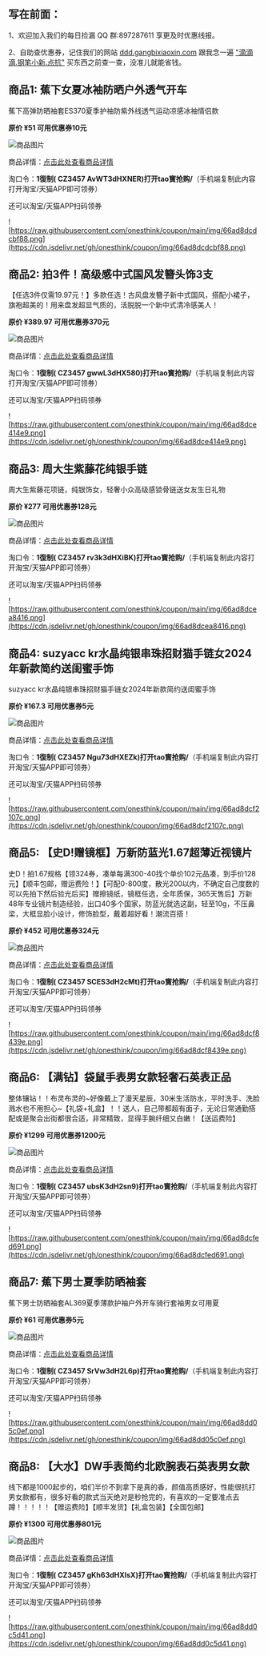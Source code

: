 ## 写在前面：

1、欢迎加入我们的每日捡漏 QQ 群:897287611 享更及时优惠线报。

2、自助查优惠券，记住我们的网站 [ddd.gangbixiaoxin.com](https://ddd.gangbixiaoxin.com) 跟我念一遍 ["滴滴滴.钢笔小新.点抗"](https://ddd.gangbixiaoxin.com) 买东西之前查一查，没准儿就能省钱。

## 商品1: 蕉下女夏冰袖防晒户外透气开车

蕉下高弹防晒袖套ES370夏季护袖防紫外线透气运动凉感冰袖情侣款

**原价 ¥51 可用优惠券10元**

![商品图片](https://img.alicdn.com/bao/uploaded/i1/2216012724637/O1CN0146Gk4i1k7nX278koN_!!2216012724637.jpg)

商品详情：[点击此处查看商品详情](https://s.click.taobao.com/t?e=m%3D2%26s%3Dv9Fe2GszBNhw4vFB6t2Z2ueEDrYVVa64yK8Cckff7TVRAdhuF14FMRzLZ0eo3F%2FTMMgx22UI05bWbLW7uhxyboGvCrJWHk1%2FTyVl44vrPmd3miNKHWpinpVm%2FOAUUFw71qrpxiwMoCNxc1AtbZGVS0k%2BAt4PHIB52dHLcQfYlwLNEPXytV9ALoS4zvCRUrquxFJ0YZ0JPvXehyvQ2hr1Cy%2BDYoLyn4qL%2BppxYpaW%2BlmkaajuFSPcN%2FaMhSxsMgthMPQ0YPiJ6ftTU1UpnLcQJ9kYvQZuIwx3oGeIQL4Fi9GNuPZwmcOEp8qxgsJjwbWGhgcbUccTft%2B228n1ngbVmA%3D%3D&amp;union_lens=lensId:TAPI@1722650048@213f3154_11be_19115f1b9b2_d323@01)

淘口令：**1復制( CZ3457 AvWT3dHXNER)打开tao寳抢购/**（手机端复制此内容打开淘宝/天猫APP即可领券）</p>

还可以淘宝/天猫APP扫码领券

![https://raw.githubusercontent.com/onesthink/coupon/main/img/66ad8dcdcbf88.png](https://cdn.jsdelivr.net/gh/onesthink/coupon/img/66ad8dcdcbf88.png)

## 商品2: 拍3件！高级感中式国风发簪头饰3支

【任选3件仅需19.97元！】多款任选！古风盘发簪子新中式国风，搭配小裙子，旗袍超美的！用来盘发超显气质的，活脱脱一个新中式清冷感美人！

**原价 ¥389.97 可用优惠券370元**

![商品图片](https://img.alicdn.com/i3/2209987409301/O1CN01wIIWZu2IZumb2AzLO_!!2209987409301.jpg)

商品详情：[点击此处查看商品详情](https://s.click.taobao.com/t?e=m%3D2%26s%3D%2B%2BhtWaHlq1lw4vFB6t2Z2ueEDrYVVa64XoO8tOebS%2BdRAdhuF14FMZD%2FwnbO2kkhJ1gyddu7kN%2FWbLW7uhxyboGvCrJWHk1%2FTyVl44vrPmd3miNKHWpinpVm%2FOAUUFw71qrpxiwMoCNxc1AtbZGVS82n6Ru%2BC8kr04tmZOYzNgHNEPXytV9ALoS4zvCRUrquDQ2GNmSMQQEbAJfJ%2FBxKteRuukEkTMdUD1relUhW0M1aukvi28RCm7ARIyz7vfNPw%2B8sioKUyRwbkJ5QxPS2Ci%2FKfJmqgrYAfWsUjZoD5RA8RANohgK8r0CJ4xY4x%2F%2FgDseal0NfMDXJpWvVCAyWdKJn5AyUbPoV&amp;union_lens=lensId:TAPI@1722650050@2133fab6_12fd_19115f1bf3b_b169@01)

淘口令：**1復制( CZ3457 gwwL3dHX580)打开tao寳抢购/**（手机端复制此内容打开淘宝/天猫APP即可领券）</p>

还可以淘宝/天猫APP扫码领券

![https://raw.githubusercontent.com/onesthink/coupon/main/img/66ad8dce414e9.png](https://cdn.jsdelivr.net/gh/onesthink/coupon/img/66ad8dce414e9.png)

## 商品3: 周大生紫藤花纯银手链

周大生紫藤花项链，纯银饰女，轻奢小众高级感锁骨链送女友生日礼物

**原价 ¥277 可用优惠券128元**

![商品图片](https://img.alicdn.com/i2/2206533743682/O1CN01H9iqCN1d4PCfywQRB_!!2206533743682.jpg)

商品详情：[点击此处查看商品详情](https://s.click.taobao.com/t?e=m%3D2%26s%3DGNF2b83UT2tw4vFB6t2Z2ueEDrYVVa64yK8Cckff7TVRAdhuF14FMZD%2FwnbO2kkhRitN3%2FurF3zWbLW7uhxyboGvCrJWHk1%2FTyVl44vrPmd3miNKHWpinpVm%2FOAUUFw71qrpxiwMoCNxc1AtbZGVSy%2BBzArOQ6hGoy8af58hoOfNEPXytV9ALoS4zvCRUrquGSs8kMDMeygcjygRl%2Fi9T1OOgbY4OBFbCi1YhpWitbn4uO9DqoAqpc64vAI6ATx1IQ%2BqBLAzq91TU1UpnLcQJ9kYvQZuIwx3oGeIQL4Fi9Hc8ouhReCWot0GC1IaLTEzhgcbUccTft%2B228n1ngbVmA%3D%3D&amp;union_lens=lensId:TAPI@1722650051@216622e7_129b_19115f1c525_7f4b@01)

淘口令：**1復制( CZ3457 rv3k3dHXiBK)打开tao寳抢购/**（手机端复制此内容打开淘宝/天猫APP即可领券）</p>

还可以淘宝/天猫APP扫码领券

![https://raw.githubusercontent.com/onesthink/coupon/main/img/66ad8dcea8416.png](https://cdn.jsdelivr.net/gh/onesthink/coupon/img/66ad8dcea8416.png)

## 商品4: suzyacc kr水晶纯银串珠招财猫手链女2024年新款简约送闺蜜手饰

suzyacc kr水晶纯银串珠招财猫手链女2024年新款简约送闺蜜手饰

**原价 ¥167.3 可用优惠券5元**

![商品图片](https://img.alicdn.com/bao/uploaded/i3/2601620633/O1CN01BlVAp01GXxeum3RU8_!!2601620633.jpg)

商品详情：[点击此处查看商品详情](https://s.click.taobao.com/t?e=m%3D2%26s%3DYP6PIM6c01Bw4vFB6t2Z2ueEDrYVVa64XoO8tOebS%2BdRAdhuF14FMZD%2FwnbO2kkht4hWD5k2kjPWbLW7uhxyboGvCrJWHk1%2FTyVl44vrPmd3miNKHWpinpVm%2FOAUUFw71qrpxiwMoCNxc1AtbZGVS4d8aiws0yaoB2rMQsaZuuQLZMqoQW%2BfuKGzo1lVxIioEDr2PWMUTKNI4JhT63wMLAnUNVPefyNIfeXM%2FeNgtLeGiOSwSQ%2BfLhC%2F3k8rKXIjlbRMz6GTKAYZjQKfJ2UQf03O4wtQ3K90XXhKrcBJdMzawEe%2Fl%2BA2%2FWviKiGbDNTEX0%2B3obhRTo5xKmPmpIKZsA%3D%3D&amp;union_lens=lensId:TAPI@1722650053@213f507f_1228_19115f1cade_73b8@01)

淘口令：**1復制( CZ3457 Ngu73dHXEZk)打开tao寳抢购/**（手机端复制此内容打开淘宝/天猫APP即可领券）</p>

还可以淘宝/天猫APP扫码领券

![https://raw.githubusercontent.com/onesthink/coupon/main/img/66ad8dcf2107c.png](https://cdn.jsdelivr.net/gh/onesthink/coupon/img/66ad8dcf2107c.png)

## 商品5: 【史D!赠镜框】万新防蓝光1.67超薄近视镜片

史D！拍1.67规格【领324券，凑单每满300-40找个单价102元品凑，到手价128元】【顺丰包邮，赠运费险！】【可配0-800度，散光200以内，不确定自己度数的可以先拍下然后验光后买】赠擦镜纸，镜框任选，全年质保，365天售后】万新48年专业镜片制造经验，出口40多个国家，防蓝光就选这副，轻至10g，不压鼻梁，大框显脸小设计，修饰脸型，戴着超好看！潮流百搭！

**原价 ¥452 可用优惠券324元**

![商品图片](https://img.alicdn.com/imgextra/i4/3075108500/O1CN01CFy8pm2Cf3RNioTmd_!!3075108500.jpg)

商品详情：[点击此处查看商品详情](https://s.click.taobao.com/t?e=m%3D2%26s%3DaKUaHqmvNAxw4vFB6t2Z2ueEDrYVVa64yK8Cckff7TVRAdhuF14FMZD%2FwnbO2kkhxq3IhSJN6GTWbLW7uhxyboGvCrJWHk1%2FTyVl44vrPmd3miNKHWpinpVm%2FOAUUFw71qrpxiwMoCNxc1AtbZGVS1oCiF8pzJ946Wn5%2FJj%2F2lILZMqoQW%2BfuKGzo1lVxIiovkcrAnSudMiMpFDiKoWEq5xTiGSV%2FGKs6LEAmr7eow6evvygXebY1CVRGCY%2BPTxh64rkhu43Ce04%2BfirBrx7mM7AMx9cWAx%2BEiM%2FlSG%2FbZRR0iVXFHNJ2%2Bpdm8uIJtC%2BU1NVKZy3ECfGDF1NzTQoPw%3D%3D&amp;union_lens=lensId:TAPI@1722650054@2107fcdd_129e_19115f1d0c0_d2cd@01)

淘口令：**1復制( CZ3457 SCES3dH2cMt)打开tao寳抢购/**（手机端复制此内容打开淘宝/天猫APP即可领券）</p>

还可以淘宝/天猫APP扫码领券

![https://raw.githubusercontent.com/onesthink/coupon/main/img/66ad8dcf8439e.png](https://cdn.jsdelivr.net/gh/onesthink/coupon/img/66ad8dcf8439e.png)

## 商品6: 【满钻】袋鼠手表男女款轻奢石英表正品

整体镶钻！！布灵布灵的~好像戴上了漫天星辰，30米生活防水，平时洗手、洗脸溅水也不用担心~【礼袋+礼盒】！！送人，自己带都超有面子，无论日常通勤搭配或是聚会出街都很合适，非常精致，显得手腕纤细又白嫩！【送运费险】

**原价 ¥1299 可用优惠券1200元**

![商品图片](https://img.alicdn.com/i4/2215947189003/O1CN01NYzAJL2GNQdEGKFpW_!!2215947189003.jpg)

商品详情：[点击此处查看商品详情](https://s.click.taobao.com/t?e=m%3D2%26s%3DWUi6bkTb1oJw4vFB6t2Z2ueEDrYVVa64yK8Cckff7TVRAdhuF14FMZD%2FwnbO2kkh1aH1Hk3GeOjWbLW7uhxyboGvCrJWHk1%2FTyVl44vrPmd3miNKHWpinpVm%2FOAUUFw71qrpxiwMoCNxc1AtbZGVS9UuHHK%2F7HGRko0ocwkl57zNEPXytV9ALoS4zvCRUrquI%2B3%2BkCbU36wRCJgeV4I9T2KvwtXcureDs732zzDEnLsT4iSM8Ud%2B9Mw1fM13CVV9Y97xuUGOj%2B9TU1UpnLcQJ9kYvQZuIwx3oGeIQL4Fi9G6Y%2Fov6X%2BQ71GO6lrujEa8hgcbUccTft%2B228n1ngbVmA%3D%3D&amp;union_lens=lensId:TAPI@1722650056@213f3154_11be_19115f1d678_d502@01)

淘口令：**1復制( CZ3457 ubsK3dH2sn9)打开tao寳抢购/**（手机端复制此内容打开淘宝/天猫APP即可领券）</p>

还可以淘宝/天猫APP扫码领券

![https://raw.githubusercontent.com/onesthink/coupon/main/img/66ad8dcfed691.png](https://cdn.jsdelivr.net/gh/onesthink/coupon/img/66ad8dcfed691.png)

## 商品7: 蕉下男士夏季防晒袖套

蕉下男士防晒袖套AL369夏季薄款护袖户外开车骑行套袖男女可用夏

**原价 ¥61 可用优惠券5元**

![商品图片](https://img.alicdn.com/bao/uploaded/i4/2216012724637/O1CN0189Ah2u1k7nX2Dgi6y_!!2216012724637.jpg)

商品详情：[点击此处查看商品详情](https://s.click.taobao.com/t?e=m%3D2%26s%3D2DC26rwU7yZw4vFB6t2Z2ueEDrYVVa64yK8Cckff7TVRAdhuF14FMZD%2FwnbO2kkh79%2FTFaMDK6TWbLW7uhxyboGvCrJWHk1%2FTyVl44vrPmd3miNKHWpinpVm%2FOAUUFw71qrpxiwMoCNxc1AtbZGVS0k%2BAt4PHIB52dHLcQfYlwLNEPXytV9ALoS4zvCRUrqu7DVKqh2%2FwplH32YV%2FiKKSs6HeiCMgXFl4Fv3XUK9Qbp74FHiDHzpccWw3ffl5RMKhHtkR%2B2fhmhTU1UpnLcQJ9kYvQZuIwx3oGeIQL4Fi9ED1X9HTQWiek4ZEk%2FcuK3QhgcbUccTft%2B228n1ngbVmA%3D%3D&amp;union_lens=lensId:TAPI@1722650059@2133e4e7_1231_19115f1e4a7_c58e@01)

淘口令：**1復制( CZ3457 SrVw3dH2L6p)打开tao寳抢购/**（手机端复制此内容打开淘宝/天猫APP即可领券）</p>

还可以淘宝/天猫APP扫码领券

![https://raw.githubusercontent.com/onesthink/coupon/main/img/66ad8dd05c0ef.png](https://cdn.jsdelivr.net/gh/onesthink/coupon/img/66ad8dd05c0ef.png)

## 商品8: 【大水】DW手表简约北欧腕表石英表男女款

线下都是1000起步的，咱们半价不到拿下是真的香，颜值高质感好，性能很抗打男女款都有，很多好看的款式当天绝对是秒抢完的，有喜欢的一定要准点去蹲！！！！！【赠运费险】【顺丰发货】【礼盒包装】【全国包邮】

**原价 ¥1300 可用优惠券801元**

![商品图片](https://img.alicdn.com/i3/2107975731/O1CN01w3THtq1sCqpRv283C_!!2107975731.jpg)

商品详情：[点击此处查看商品详情](https://s.click.taobao.com/t?e=m%3D2%26s%3DPIJ3aeyo%2BhJw4vFB6t2Z2ueEDrYVVa64yK8Cckff7TVRAdhuF14FMRokCXZ6ykq%2FRitN3%2FurF3zWbLW7uhxyboGvCrJWHk1%2FTyVl44vrPmd3miNKHWpinpVm%2FOAUUFw71qrpxiwMoCNxc1AtbZGVS%2B4zlZ4MFEBK1%2F8gE2QqmAsLZMqoQW%2BfuKGzo1lVxIioEzpO8yKxjYdmAOGHTDCPq3zgmCjlIGIoImIfMHRAk83vDy5HGywpo0BV7BcXAAl%2FY6YTSLr7xlk4%2BfirBrx7mM7AMx9cWAx%2BEiM%2FlSG%2FbZR8rHJRP%2Ftm6%2B2smkuE%2Bn2OU1NVKZy3ECfGDF1NzTQoPw%3D%3D&amp;union_lens=lensId:TAPI@1722650061@210790de_11e8_19115f1ea66_91f8@01)

淘口令：**1復制( CZ3457 gKh63dHXIsX)打开tao寳抢购/**（手机端复制此内容打开淘宝/天猫APP即可领券）</p>

还可以淘宝/天猫APP扫码领券

![https://raw.githubusercontent.com/onesthink/coupon/main/img/66ad8dd0c5d41.png](https://cdn.jsdelivr.net/gh/onesthink/coupon/img/66ad8dd0c5d41.png)

